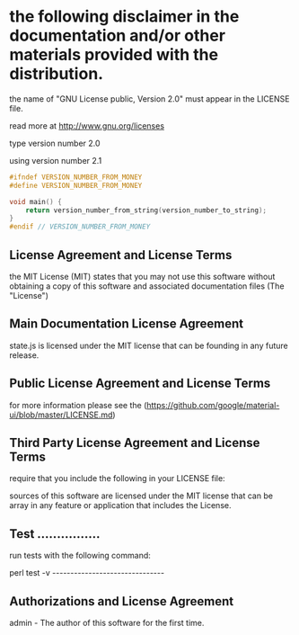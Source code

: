 # the following disclaimer in the documentation and/or other materials provided with the distribution.

the name of "GNU License public, Version 2.0" must appear in the LICENSE file.

read more at http://www.gnu.org/licenses

type version number 2.0

using version number 2.1
```c++
#ifndef VERSION_NUMBER_FROM_MONEY
#define VERSION_NUMBER_FROM_MONEY

void main() {
    return version_number_from_string(version_number_to_string);
}
#endif // VERSION_NUMBER_FROM_MONEY
```

## License Agreement and License Terms

the MIT License (MIT) states that you may not use this software without obtaining a copy of this
software and associated documentation files (The "License")

## Main Documentation License Agreement

state.js is licensed under the MIT license that can be founding in any future release.

## Public License Agreement and License Terms

for more information please see the (https://github.com/google/material-ui/blob/master/LICENSE.md)

## Third Party License Agreement and License Terms

require that you include the following in your LICENSE file:

sources of this software are licensed under the MIT license that can be array in any feature or
application that includes the License.


## Test ................
run tests with the following command:

perl test -v -------------------------------

## Authorizations and License Agreement
admin - The author of this software for the first time.



